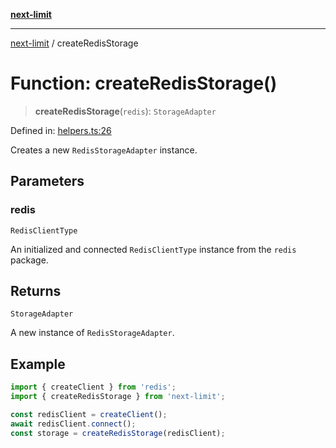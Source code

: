 [**next-limit**](../README.md)

***

[next-limit](../README.md) / createRedisStorage

# Function: createRedisStorage()

> **createRedisStorage**(`redis`): `StorageAdapter`

Defined in: [helpers.ts:26](https://github.com/saoudi-h/next-limit/blob/364f5bf04c9ecd59b43c48876b352d3650948f61/src/helpers.ts#L26)

Creates a new `RedisStorageAdapter` instance.

## Parameters

### redis

`RedisClientType`

An initialized and connected `RedisClientType` instance from the `redis` package.

## Returns

`StorageAdapter`

A new instance of `RedisStorageAdapter`.

## Example

```typescript
import { createClient } from 'redis';
import { createRedisStorage } from 'next-limit';

const redisClient = createClient();
await redisClient.connect();
const storage = createRedisStorage(redisClient);
```
